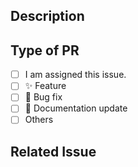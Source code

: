 ## Description

<!--
Please give the description of the PR and do not leave this blank.
For example, "This PR [adds/fixes/etc.] the [feature/bug/etc.]
-->

## Type of PR

<!-- For example:
- [x] ✨ Feature -->

- [ ] I am assigned this issue.
- [ ] ✨ Feature
- [ ] 🐞 Bug fix
- [ ] 📄 Documentation update
- [ ] Others

## Related Issue

<!--
If this PR related to an issue, please mention the issue. For example, "[Closes/fixes] #123".
If there is no related issue, simply put "N/A".
-->
